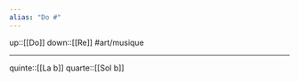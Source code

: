 ```yaml
---
alias: "Do #"
---
```

up::[[Do]]
down::[[Re]]
#art/musique 

----

quinte::[[La b]]
quarte::[[Sol b]]
